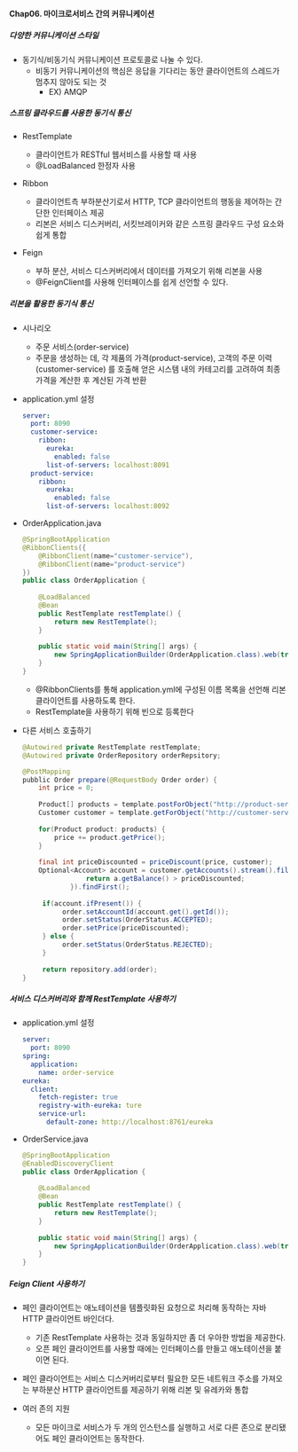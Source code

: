 #### Chap06. 마이크로서비스 간의 커뮤니케이션

##### 다양한 커뮤니케이션 스타일

- 동기식/비동기식 커뮤니케이션 프로토콜로 나눌 수 있다.
  - 비동기 커뮤니케이션의 핵심은 응답을 기다리는 동안 클라이언트의 스레드가 멈추지 않아도 되는 것
    - EX) AMQP

##### 스프링 클라우드를 사용한 동기식 통신

- RestTemplate
  - 클라이언트가 RESTful 웹서비스를 사용할 때 사용
  - @LoadBalanced 한정자 사용

- Ribbon
  - 클라이언트측 부하분산기로서 HTTP, TCP 클라이언트의 행동을 제어하는 간단한 인터페이스 제공
  - 리본은 서비스 디스커버리, 서킷브레이커와 같은 스프링 클라우드 구성 요소와 쉽게 통합

- Feign
  - 부하 분산, 서비스 디스커버리에서 데이터를 가져오기 위해 리본을 사용
  - @FeignClient를 사용해 인터페이스를 쉽게 선언할 수 있다.

##### 리본을 활용한 동기식 통신

- 시나리오
  - 주문 서비스(order-service)
  - 주문을 생성하는 데, 각 제품의 가격(product-service), 고객의 주문 이력(customer-service) 를 호출해 얻은 시스템 내의 카테고리를 고려하여 최종 가격을 계산한 후 계산된 가격 반환

- application.yml 설정
  ```yml
  server:
    port: 8090
    customer-service:
      ribbon:
        eureka:
          enabled: false
        list-of-servers: localhost:8091
    product-service:
      ribbon:
        eureka:
          enabled: false
        list-of-servers: localhost:8092
  ```
  
- OrderApplication.java
  ```java
  @SpringBootApplication
  @RibbonClients({
      @RibbonClient(name="customer-service"),
      @RibbonClient(name="product-service")
  })
  public class OrderApplication {
      
      @LoadBalanced
      @Bean
      public RestTemplate restTemplate() {
          return new RestTemplate();
      }
      
      public static void main(String[] args) {
          new SpringApplicationBuilder(OrderApplication.class).web(true).run(args);
      }
  }
  ```
  - @RibbonClients를 통해 application.yml에 구성된 이름 목록을 선언해 리본 클라이언트를 사용하도록 한다.
  - RestTemplate을 사용하기 위해 빈으로 등록한다

- 다른 서비스 호출하기
  ```java
  @Autowired private RestTemplate restTemplate;
  @Autowired private OrderRepository orderRepsitory;
  
  @PostMapping
  pubblic Order prepare(@RequestBody Order order) {
      int price = 0;
      
      Product[] products = template.postForObject("http://product-service/ids", order.getProductIds(), Product.class);
      Customer customer = template.getForObject("http://customer-service/withAccounts/{id}", Customer.class, order.getCustomerId());
      
      for(Product product: products) {
          price += product.getPrice();
      }
      
      final int priceDiscounted = priceDiscount(price, customer);
      Optional<Account> account = customer.getAccounts().stream().filter({ a -> 
                  return a.getBalance() > priceDiscounted;
              }).findFirst();
              
       if(account.ifPresent()) {
            order.setAccountId(account.get().getId());
            order.setStatus(OrderStatus.ACCEPTED);
            order.setPrice(priceDiscounted);
       } else {
            order.setStatus(OrderStatus.REJECTED);
       }
       
       return repository.add(order);
  }
  ```
  
##### 서비스 디스커버리와 함께 RestTemplate 사용하기

- application.yml 설정
  ```yml
  server:
    port: 8090
  spring:
    application:
      name: order-service
  eureka:
    client:
      fetch-register: true
      registry-with-eureka: ture
      service-url:
        default-zone: http://localhost:8761/eureka
  ```

- OrderService.java
  ```java
  @SpringBootApplication
  @EnabledDiscoveryClient
  public class OrderApplication {
      
      @LoadBalanced
      @Bean
      public RestTemplate restTemplate() {
          return new RestTemplate();
      }
      
      public static void main(String[] args) {
          new SpringApplicationBuilder(OrderApplication.class).web(true).run(args);
      }
  }
  ```

##### Feign Client 사용하기

- 페인 클라이언트는 애노테이션을 템플릿화된 요청으로 처리해 동작하는 자바 HTTP 클라이언트 바인더다.
  - 기존 RestTemplate 사용하는 것과 동일하지만 좀 더 우아한 방법을 제공한다.
  - 오픈 페인 클라이언트를 사용할 때에는 인터페이스를 만들고 애노테이션을 붙이면 된다.
- 페인 클라이언트는 서비스 디스커버리로부터 필요한 모든 네트워크 주소를 가져오는 부하분산 HTTP 클라이언트를 제공하기 위해 리본 및 유레카와 통합

- 여러 존의 지원
  - 모든 마이크로 서비스가 두 개의 인스턴스를 실행하고 서로 다른 존으로 분리됐어도 페인 클라이언트는 동작한다.
